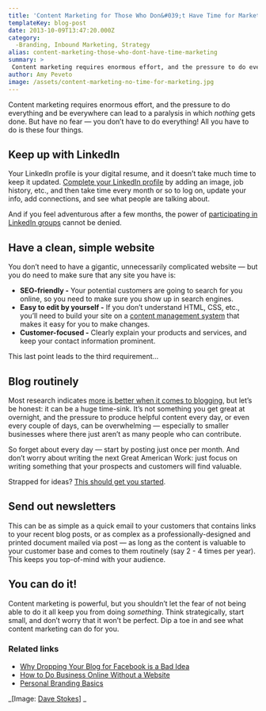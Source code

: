 ```yaml
---
title: 'Content Marketing for Those Who Don&#039;t Have Time for Marketing'
templateKey: blog-post
date: 2013-10-09T13:47:20.000Z
category: 
  -Branding, Inbound Marketing, Strategy
alias: content-marketing-those-who-dont-have-time-marketing
summary: > 
 Content marketing requires enormous effort, and the pressure to do everything and be everywhere can lead to a paralysis in which nothing gets done. But have no fear — you don’t have to do everything! All you have to do is these four things.
author: Amy Peveto
image: /assets/content-marketing-no-time-for-marketing.jpg
---
```


Content marketing requires enormous effort, and the pressure to do everything and be everywhere can lead to a paralysis in which _nothing_ gets done. But have no fear — you don’t have to do everything! All you have to do is these four things.

Keep up with LinkedIn
---------------------

Your LinkedIn profile is your digital resume, and it doesn’t take much time to keep it updated. [Complete your LinkedIn profile](/blog/04/02/2012/completing-your-linkedin-profile) by adding an image, job history, etc., and then take time every month or so to log on, update your info, add connections, and see what people are talking about.

And if you feel adventurous after a few months, the power of [participating in LinkedIn groups](/blog/03/16/2011/social-media-strategy-linkedin) cannot be denied.

Have a clean, simple website
----------------------------

You don’t need to have a gigantic, unnecessarily complicated website — but you do need to make sure that any site you have is:

*   **SEO-friendly -** Your potential customers are going to search for you online, so you need to make sure you show up in search engines.
*   **Easy to edit by yourself -** If you don’t understand HTML, CSS, etc., you’ll need to build your site on a [content management system](/services/content-management-systems) that makes it easy for you to make changes.
*   **Customer-focused -** Clearly explain your products and services, and keep your contact information prominent.

This last point leads to the third requirement…

Blog routinely
--------------

Most research indicates [more is better when it comes to blogging](http://www.problogger.net/archives/2012/08/11/how-often-should-you-blog-hint-the-answer-might-surprise-you/), but let’s be honest: it can be a huge time-sink. It’s not something you get great at overnight, and the pressure to produce helpful content every day, or even every couple of days, can be overwhelming — especially to smaller businesses where there just aren’t as many people who can contribute.

So forget about every day — start by posting just once per month. And don’t worry about writing the next Great American Work: just focus on writing something that your prospects and customers will find valuable.

Strapped for ideas? [This should get you started](http://www.davemhuffman.com/pro-interview-amy-peveto-on-finding-marketing-content-under-the-rocks/#!).

Send out newsletters
--------------------

This can be as simple as a quick email to your customers that contains links to your recent blog posts, or as complex as a professionally-designed and printed document mailed via post — as long as the content is valuable to your customer base and comes to them routinely (say 2 - 4 times per year). This keeps you top-of-mind with your audience.

You can do it!
--------------

Content marketing is powerful, but you shouldn’t let the fear of not being able to do it all keep you from doing _something_. Think strategically, start small, and don’t worry that it won’t be perfect. Dip a toe in and see what content marketing can do for you.

### Related links

*   [Why Dropping Your Blog for Facebook is a Bad Idea](/blog/04/30/2012/why-dropping-your-blog-facebook-bad-idea)
*   [How to Do Business Online Without a Website](/blog/10/17/2011/how-do-business-online-without-website)
*   [Personal Branding Basics](/blog/03/19/2012/personal-branding-basics)

_\[Image: [Dave Stokes](http://www.flickr.com/photos/33909700@N02/3159761620/in/photolist-5PdB3C-5PUhX6-5QPepS-5RDas5-62waf9-63rXmR-662mJR-662sfB-666A9b-666ARd-666Cib-666Dfo-666Fh5-666HZS-666JUo-666UKq-6agZD5-6EjX41-6FAgSM-6KzNLN-6VbBAv-6VbFgz-6VwqTj-6ZA3QN-6ZW5aX-6ZW5eZ-7114m3-7epdnn-7iSnfi-7joMNg-7sy6YQ-7syULG-7sziPj-7uoWY8-fnSjPm-8pcUYy-8tvDG7-ajt9J8-bPcnBg-7DncJJ-7Vod95-aqShUM-8zVtHA-aEuV3B-9AER8P-djhjhB-djCk2x-dGurMP-8nEWgb-9SrSbm-aEPv48)\] _